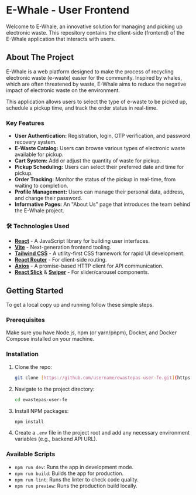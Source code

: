 # E-Whale - User Frontend

Welcome to E-Whale, an innovative solution for managing and picking up electronic waste. This repository contains the client-side (frontend) of the E-Whale application that interacts with users.

## About The Project

E-Whale is a web platform designed to make the process of recycling electronic waste (e-waste) easier for the community. Inspired by whales, which are often threatened by waste, E-Whale aims to reduce the negative impact of electronic waste on the environment.

This application allows users to select the type of e-waste to be picked up, schedule a pickup time, and track the order status in real-time.

### Key Features

* **User Authentication:** Registration, login, OTP verification, and password recovery system.
* **E-Waste Catalog:** Users can browse various types of electronic waste available for pickup.
* **Cart System:** Add or adjust the quantity of waste for pickup.
* **Pickup Scheduling:** Users can select their preferred date and time for pickup.
* **Order Tracking:** Monitor the status of the pickup in real-time, from waiting to completion.
* **Profile Management:** Users can manage their personal data, address, and change their password.
* **Informative Pages:** An "About Us" page that introduces the team behind the E-Whale project.

### 🛠️ Technologies Used

* **[React](https://reactjs.org/)** - A JavaScript library for building user interfaces.
* **[Vite](https://vitejs.dev/)** - Next-generation frontend tooling.
* **[Tailwind CSS](https://tailwindcss.com/)** - A utility-first CSS framework for rapid UI development.
* **[React Router](https://reactrouter.com/)** - For client-side routing.
* **[Axios](https://axios-http.com/)** - A promise-based HTTP client for API communication.
* **[React Slick](https://react-slick.neostack.com/)** & **[Swiper](https://swiperjs.com/)** - For slider/carousel components.

## Getting Started

To get a local copy up and running follow these simple steps.

### Prerequisites

Make sure you have Node.js, npm (or yarn/pnpm), Docker, and Docker Compose installed on your machine.

### Installation

1.  Clone the repo:
    ```sh
    git clone [https://github.com/username/ewastepas-user-fe.git](https://github.com/username/ewastepas-user-fe.git)
    ```
2.  Navigate to the project directory:
    ```sh
    cd ewastepas-user-fe
    ```
3.  Install NPM packages:
    ```sh
    npm install
    ```
4.  Create a `.env` file in the project root and add any necessary environment variables (e.g., backend API URL).

### Available Scripts

* `npm run dev`: Runs the app in development mode.
* `npm run build`: Builds the app for production.
* `npm run lint`: Runs the linter to check code quality.
* `npm run preview`: Runs the production build locally.
